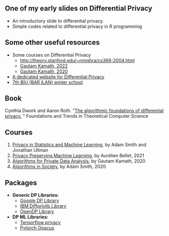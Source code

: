 ## One of my early slides on Differential Privacy
* An introductory slide to differential privacy.
* Simple codes related to differential privacy in R programming
## Some other useful resources
* Some courses on Differential Privacy
  * http://theory.stanford.edu/~nmishra/cs369-2004.html
  * [Gautam Kamath, 2022](http://www.gautamkamath.com/courses/CS860-fa2022.html)
  * [Gautam Kamath, 2020](http://www.gautamkamath.com/CS860-fa2020.html)
* [A dedicated website for Differential Privacy](https://differentialprivacy.org/)
* [7th BIU (BAR ILAN) winter school](https://www.youtube.com/playlist?list=PL8Vt-7cSFnw1li73YXZdTaiAeXFkmWWRh)
## Book
Cynthia Dwork and Aaron Roth. "[The algorithmic foundations of differential privacy.](https://www.cis.upenn.edu/~aaroth/Papers/privacybook.pdf)
" Foundations and Trends in Theoretical Computer Science
## Courses
1. [Privacy in Statistics and Machine Learning](https://dpcourse.github.io/), by Adam Smith and Jonathan Ullman
2. [Privacy Preserving Machine Learning](http://researchers.lille.inria.fr/abellet/teaching/private_machine_learning_course.html), by Aurélien Bellet, 2021
3. [Algorithms for Private Data Analysis](http://www.gautamkamath.com/CS860-fa2020.html), by Gautam Kamath, 2020
4. [Algorithms in Society](https://docs.google.com/document/d/1MO9DSbJMMnJxgml3uwYRgw2LaXPzUaDGyDM1CU6Z-Tk/edit), by Adam Smith, 2020

## Packages
* **Generic DP Libraries:**
    * [Google DP Library](https://github.com/google/differential-privacy)
    * [IBM Diffprivlib Library](https://github.com/IBM/differential-privacy-library)
    * [OpenDP Library](https://github.com/opendp/opendp)
* **DP ML Libraries:**
    * [Tensorflow privacy](https://github.com/tensorflow/privacy)
    * [Pytorch Opacus](https://github.com/pytorch/opacus)

